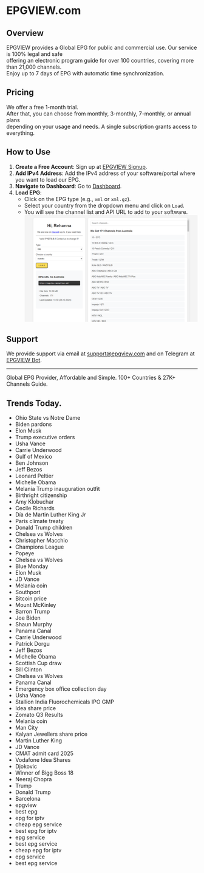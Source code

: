 # EPGVIEW.com



## Overview
EPGVIEW provides a Global EPG for public and commercial use. Our service is 100% legal and safe\
offering an electronic program guide for over 100 countries, covering more than 21,000 channels.\
Enjoy up to 7 days of EPG with automatic time synchronization.

## Pricing
We offer a free 1-month trial. \
After that, you can choose from monthly, 3-monthly, 7-monthly, or annual plans \
depending on your usage and needs. A single subscription grants access to everything.

## How to Use
1. **Create a Free Account**: Sign up at [EPGVIEW Signup](https://epgview.com/signup.php).
2. **Add IPv4 Address**: Add the IPv4 address of your software/portal where you want to load our EPG.
3. **Navigate to Dashboard**: Go to [Dashboard](https://epgview.com/dashboard.php).
4. **Load EPG**:
   - Click on the EPG type (e.g., `xml` or `xml.gz`).
   - Select your country from the dropdown menu and click on `Load`.
   - You will see the channel list and API URL to add to your software.
![EPGVIEW](img/dashboard.png)
## Support
We provide support via email at [support@epgview.com](mailto:support@epgview.com) and on Telegram at [EPGVIEW Bot](https://t.me/epgview_bot).

---

Global EPG Provider, Affordable and Simple. 100+ Countries & 27K+ Channels Guide.

## Trends Today.

- Ohio State vs Notre Dame
- Biden pardons
- Elon Musk
- Trump executive orders
- Usha Vance
- Carrie Underwood
- Gulf of Mexico
- Ben Johnson
- Jeff Bezos
- Leonard Peltier
- Michelle Obama
- Melania Trump inauguration outfit
- Birthright citizenship
- Amy Klobuchar
- Cecile Richards
- Día de Martin Luther King Jr
- Paris climate treaty
- Donald Trump children
- Chelsea vs Wolves
- Christopher Macchio
- Champions League
- Popeye
- Chelsea vs Wolves
- Blue Monday
- Elon Musk
- JD Vance
- Melania coin
- Southport
- Bitcoin price
- Mount McKinley
- Barron Trump
- Joe Biden
- Shaun Murphy
- Panama Canal
- Carrie Underwood
- Patrick Dorgu
- Jeff Bezos
- Michelle Obama
- Scottish Cup draw
- Bill Clinton
- Chelsea vs Wolves
- Panama Canal
- Emergency box office collection day
- Usha Vance
- Stallion India Fluorochemicals IPO GMP
- Idea share price
- Zomato Q3 Results
- Melania coin
- Man City
- Kalyan Jewellers share price
- Martin Luther King
- JD Vance
- CMAT admit card 2025
- Vodafone Idea Shares
- Djokovic
- Winner of Bigg Boss 18
- Neeraj Chopra
- Trump
- Donald Trump
- Barcelona
- epgview
- best epg
- epg for iptv
- cheap epg service
- best epg for iptv
- epg service
- best epg service
- cheap epg for iptv
- epg service
- best epg service
